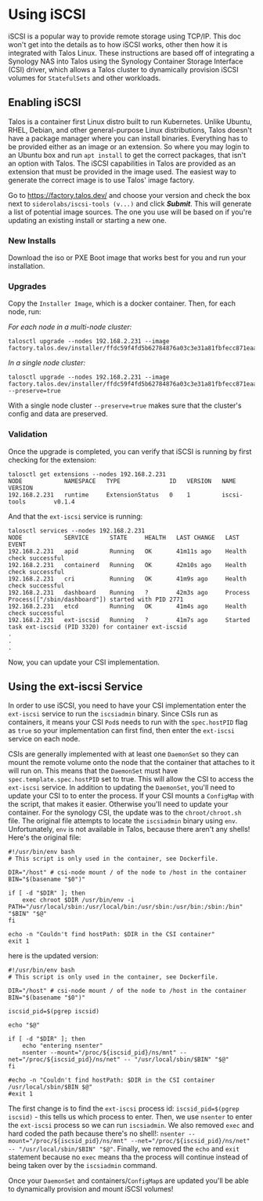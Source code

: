 # Using iSCSI

iSCSI is a popular way to provide remote storage using TCP/IP.  This doc won't get into the details as to how iSCSI works, other then how it is integrated with Talos Linux.  These instructions are based off of integrating a Synology NAS into Talos using the Synology Container Storage Interface (CSI) driver, which allows a Talos cluster to dynamically provision iSCSI volumes for `StatefulSets` and other workloads.

## Enabling iSCSI

Talos is a container first Linux distro built to run Kubernetes.  Unlike Ubuntu, RHEL, Debian, and other general-purpose Linux distributions, Talos doesn't have a package manager where you can install binaries.  Everything has to be provided either as an image or an extension.  So where you may login to an Ubuntu box and run `apt install` to get the correct packages, that isn't an option with Talos.  The iSCSI capabilities in Talos are provided as an extension that must be provided in the image used.  The easiest way to generate the correct image is to use Talos' image factory.

Go to https://factory.talos.dev/ and choose your version and check the box next to `siderolabs/iscsi-tools (v...)` and click ***Submit***.  This will generate a list of potential image sources.  The one you use will be based on if you're updating an existing install or starting a new one.

### New Installs

Download the iso or PXE Boot image that works best for you and run your installation.

### Upgrades

Copy the `Installer Image`, which is a docker container.  Then, for each node, run:


*For each node in a multi-node cluster:*

```
talosctl upgrade --nodes 192.168.2.231 --image factory.talos.dev/installer/ffdc59f4fd5b62784876a03c3e31a81fbfecc871eaa7f27aca33b9f5ff1ec96e:v1.6.7 
```

*In a single node cluster:*

```
talosctl upgrade --nodes 192.168.2.231 --image factory.talos.dev/installer/ffdc59f4fd5b62784876a03c3e31a81fbfecc871eaa7f27aca33b9f5ff1ec96e:v1.6.7  --preserve=true
```

With a single node cluster `--preserve=true` makes sure that the cluster's config and data are preserved.

### Validation

Once the upgrade is completed, you can verify that iSCSI is running by first checking for the extension:

```
talosctl get extensions --nodes 192.168.2.231                                                                                                                  
NODE            NAMESPACE   TYPE              ID   VERSION   NAME               VERSION
192.168.2.231   runtime     ExtensionStatus   0    1         iscsi-tools        v0.1.4
```

And that the `ext-iscsi` service is running:

```
talosctl services --nodes 192.168.2.231                         
NODE            SERVICE      STATE     HEALTH   LAST CHANGE   LAST EVENT
192.168.2.231   apid         Running   OK       41m11s ago    Health check successful
192.168.2.231   containerd   Running   OK       42m10s ago    Health check successful
192.168.2.231   cri          Running   OK       41m9s ago     Health check successful
192.168.2.231   dashboard    Running   ?        42m3s ago     Process Process(["/sbin/dashboard"]) started with PID 2771
192.168.2.231   etcd         Running   OK       41m4s ago     Health check successful
192.168.2.231   ext-iscsid   Running   ?        41m7s ago     Started task ext-iscsid (PID 3320) for container ext-iscsid
.
.
.
```

Now, you can update your CSI implementation.

## Using the ext-iscsi Service

In order to use iSCSI, you need to have your CSI implementation enter the `ext-iscsi` service to run the `iscsiadmin` binary.  Since CSIs run as containers, it means your CSI `Pod`s needs to run with the `spec.hostPID` flag as `true` so your implementation can first find, then enter the `ext-iscsi` service on each node.

CSIs are generally implemented with at least one `DaemonSet` so they can mount the remote volume onto the node that the container that attaches to it will run on.  This means that the `DaemonSet` must have `spec.template.spec.hostPID` set to true.  This will allow the CSI to access the `ext-iscsi` service.  In addition to updating the `DaemonSet`, you'll need to update your CSI to to enter the process.  If your CSI mounts a `ConfigMap` with the script, that makes it easier.  Otherwise you'll need to update your container.  For the synology CSI, the update was to the `chroot/chroot.sh` file.  The original file attempts to locate the `iscsiadmin` binary using `env`.  Unfortunately, `env` is not available in Talos, because there aren't any shells!  Here's the original file:

```
#!/usr/bin/env bash
# This script is only used in the container, see Dockerfile.

DIR="/host" # csi-node mount / of the node to /host in the container
BIN="$(basename "$0")"

if [ -d "$DIR" ]; then
    exec chroot $DIR /usr/bin/env -i PATH="/usr/local/sbin:/usr/local/bin:/usr/sbin:/usr/bin:/sbin:/bin" "$BIN" "$@"
fi

echo -n "Couldn't find hostPath: $DIR in the CSI container"
exit 1
```

here is the updated version:

```
#!/usr/bin/env bash
# This script is only used in the container, see Dockerfile.

DIR="/host" # csi-node mount / of the node to /host in the container
BIN="$(basename "$0")"

iscsid_pid=$(pgrep iscsid)

echo "$@"

if [ -d "$DIR" ]; then
    echo "entering nsenter"
    nsenter --mount="/proc/${iscsid_pid}/ns/mnt" --net="/proc/${iscsid_pid}/ns/net" -- "/usr/local/sbin/$BIN" "$@"
fi

#echo -n "Couldn't find hostPath: $DIR in the CSI container /usr/local/sbin/$BIN $@"
#exit 1
```

The first change is to find the `ext-iscsi` process id: `iscsid_pid=$(pgrep iscsid)` - this tells us which process to enter.  Then, we use `nsenter` to enter the `ext-iscsi` process so we can run `iscsiadmin`.  We also removed `exec` and hard coded the path because there's no shell!: `nsenter --mount="/proc/${iscsid_pid}/ns/mnt" --net="/proc/${iscsid_pid}/ns/net" -- "/usr/local/sbin/$BIN" "$@"`.  Finally, we removed the `echo` and `exit` statement because no `exec` means tha the process will continue instead of being taken over by the `iscsiadmin` command.

Once your `DaemonSet` and containers/`ConfigMap`s are updated you'll be able to dynamically provision and mount iSCSI volumes!